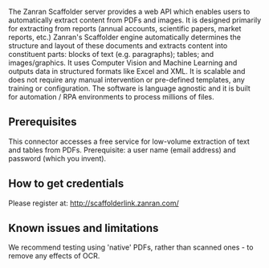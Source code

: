 The Zanran Scaffolder server provides a web API which enables users to automatically extract content from PDFs and images. It is designed primarily for extracting from reports (annual accounts, scientific papers, market reports, etc.) Zanran's Scaffolder engine automatically determines the structure and layout of these documents and extracts content into constituent parts: blocks of text (e.g. paragraphs); tables; and images/graphics. It uses Computer Vision and Machine Learning and outputs data in structured formats like Excel and XML. It is scalable and does not require any manual intervention or pre-defined templates, any training or configuration. The software is language agnostic and it is built for automation / RPA environments to process millions of files.

## Prerequisites

This connector accesses a free service for low-volume extraction of text and tables from PDFs.
Prerequisite: a user name (email address) and password (which you invent).


## How to get credentials

Please register at: http://scaffolderlink.zanran.com/


## Known issues and limitations

We recommend testing using 'native' PDFs, rather than scanned ones - to remove any effects of OCR.
